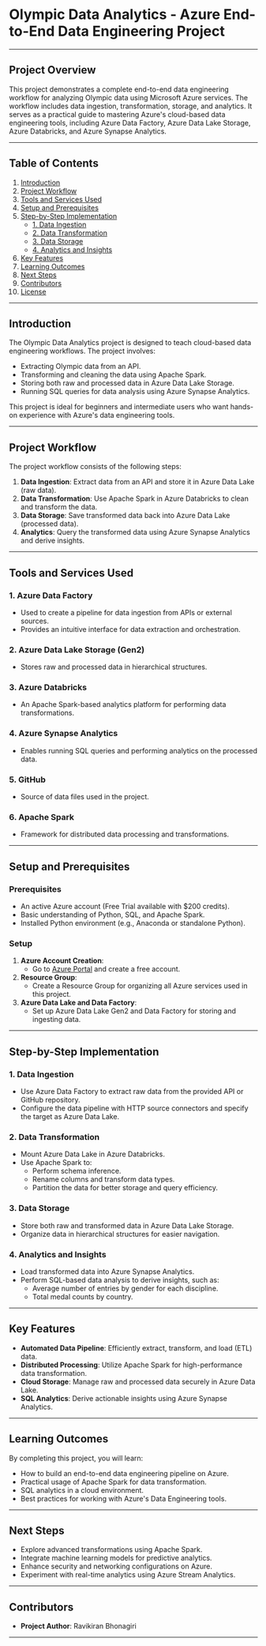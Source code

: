 
# Olympic Data Analytics - Azure End-to-End Data Engineering Project

---

## **Project Overview**

This project demonstrates a complete end-to-end data engineering workflow for analyzing Olympic data using Microsoft Azure services. The workflow includes data ingestion, transformation, storage, and analytics. It serves as a practical guide to mastering Azure's cloud-based data engineering tools, including Azure Data Factory, Azure Data Lake Storage, Azure Databricks, and Azure Synapse Analytics.

---

## **Table of Contents**

1. [Introduction](#introduction)
2. [Project Workflow](#project-workflow)
3. [Tools and Services Used](#tools-and-services-used)
4. [Setup and Prerequisites](#setup-and-prerequisites)
5. [Step-by-Step Implementation](#step-by-step-implementation)
    - [1. Data Ingestion](#1-data-ingestion)
    - [2. Data Transformation](#2-data-transformation)
    - [3. Data Storage](#3-data-storage)
    - [4. Analytics and Insights](#4-analytics-and-insights)
6. [Key Features](#key-features)
7. [Learning Outcomes](#learning-outcomes)
8. [Next Steps](#next-steps)
9. [Contributors](#contributors)
10. [License](#license)

---

## **Introduction**

The Olympic Data Analytics project is designed to teach cloud-based data engineering workflows. The project involves:
- Extracting Olympic data from an API.
- Transforming and cleaning the data using Apache Spark.
- Storing both raw and processed data in Azure Data Lake Storage.
- Running SQL queries for data analysis using Azure Synapse Analytics.

This project is ideal for beginners and intermediate users who want hands-on experience with Azure's data engineering tools.

---

## **Project Workflow**

The project workflow consists of the following steps:
1. **Data Ingestion**: Extract data from an API and store it in Azure Data Lake (raw data).
2. **Data Transformation**: Use Apache Spark in Azure Databricks to clean and transform the data.
3. **Data Storage**: Save transformed data back into Azure Data Lake (processed data).
4. **Analytics**: Query the transformed data using Azure Synapse Analytics and derive insights.

---

## **Tools and Services Used**

### 1. **Azure Data Factory**
   - Used to create a pipeline for data ingestion from APIs or external sources.
   - Provides an intuitive interface for data extraction and orchestration.

### 2. **Azure Data Lake Storage (Gen2)**
   - Stores raw and processed data in hierarchical structures.

### 3. **Azure Databricks**
   - An Apache Spark-based analytics platform for performing data transformations.

### 4. **Azure Synapse Analytics**
   - Enables running SQL queries and performing analytics on the processed data.

### 5. **GitHub**
   - Source of data files used in the project.

### 6. **Apache Spark**
   - Framework for distributed data processing and transformations.

---

## **Setup and Prerequisites**

### **Prerequisites**
- An active Azure account (Free Trial available with $200 credits).
- Basic understanding of Python, SQL, and Apache Spark.
- Installed Python environment (e.g., Anaconda or standalone Python).

### **Setup**
1. **Azure Account Creation**:
   - Go to [Azure Portal](https://portal.azure.com) and create a free account.
2. **Resource Group**:
   - Create a Resource Group for organizing all Azure services used in this project.
3. **Azure Data Lake and Data Factory**:
   - Set up Azure Data Lake Gen2 and Data Factory for storing and ingesting data.

---

## **Step-by-Step Implementation**

### **1. Data Ingestion**
- Use Azure Data Factory to extract raw data from the provided API or GitHub repository.
- Configure the data pipeline with HTTP source connectors and specify the target as Azure Data Lake.

### **2. Data Transformation**
- Mount Azure Data Lake in Azure Databricks.
- Use Apache Spark to:
  - Perform schema inference.
  - Rename columns and transform data types.
  - Partition the data for better storage and query efficiency.

### **3. Data Storage**
- Store both raw and transformed data in Azure Data Lake Storage.
- Organize data in hierarchical structures for easier navigation.

### **4. Analytics and Insights**
- Load transformed data into Azure Synapse Analytics.
- Perform SQL-based data analysis to derive insights, such as:
  - Average number of entries by gender for each discipline.
  - Total medal counts by country.

---

## **Key Features**

- **Automated Data Pipeline**: Efficiently extract, transform, and load (ETL) data.
- **Distributed Processing**: Utilize Apache Spark for high-performance data transformation.
- **Cloud Storage**: Manage raw and processed data securely in Azure Data Lake.
- **SQL Analytics**: Derive actionable insights using Azure Synapse Analytics.

---

## **Learning Outcomes**

By completing this project, you will learn:
- How to build an end-to-end data engineering pipeline on Azure.
- Practical usage of Apache Spark for data transformation.
- SQL analytics in a cloud environment.
- Best practices for working with Azure's Data Engineering tools.

---

## **Next Steps**

- Explore advanced transformations using Apache Spark.
- Integrate machine learning models for predictive analytics.
- Enhance security and networking configurations on Azure.
- Experiment with real-time analytics using Azure Stream Analytics.

---

## **Contributors**

- **Project Author**: Ravikiran Bhonagiri

---
